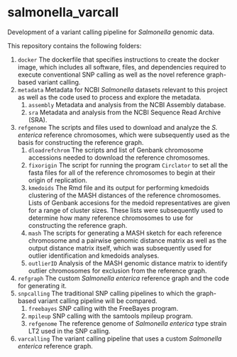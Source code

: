 # salmonella_varcall
Development of a variant calling pipeline for *Salmonella* genomic data.

This repository contains the following folders:

1. `docker` The dockerfile that specifies instructions to create the docker image, which includes all software, files, and dependencies required to execute conventional SNP calling as well as the novel reference graph-based variant calling.
2. `metadata` Metadata for NCBI *Salmonella* datasets relevant to this project as well as the code used to process and explore the metadata.
   1. `assembly` Metadata and analysis from the NCBI Assembly database.
   2. `sra` Metadata and analysis from the NCBI Sequence Read Archive (SRA).
3. `refgenome` The scripts and files used to download and analyze the *S. enterica* reference chromosomes, which were subsequently used as the basis for constructing the reference graph.
   1. `dloadrefchrom` The scripts and list of Genbank chromosome accessions needed to download the reference chromosomes.
   2. `fixorigin` The script for running the program `Circlator` to set all the fasta files for all of the reference chromosomes to begin at their origin of replication.
   3. `kmedoids` The Rmd file and its output for performing kmedoids clustering of the MASH distances of the reference chromosomes. Lists of Genbank accesions for the medoid representatives are given for a range of cluster sizes. These lists were subsequently used to determine how many reference chromosomes to use for constructing the reference graph.
   4. `mash` The scripts for generating a MASH sketch for each reference chromosome and a pairwise genomic distance matrix as well as the output distance matrix itself, which was subsequently used for outlier identification and kmedoids analyses.
   5. `outlierID` Analysis of the MASH genomic distance matrix to identify outlier chromosomes for exclusion from the reference graph.
4. `refgraph` The custom *Salmonella enterica* reference graph and the code for generating it.
5. `snpcalling` The traditional SNP calling pipelines to which the graph-based variant calling pipeline will be compared.
   1. `freebayes` SNP calling with the FreeBayes program.
   2. `mpileup` SNP calling with the samtools mpileup program.
   3. `refgenome` The reference genome of *Salmonella enterica* type strain LT2 used in the SNP calling.
6. `varcalling` The variant calling pipeline that uses a custom *Salmonella enterica* reference graph.
